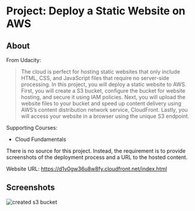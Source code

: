 Project: Deploy a Static Website on AWS
=======================================

About
-----
From Udacity:
> The cloud is perfect for hosting static websites that only include HTML, CSS, and JavaScript files that require no server-side processing. In this project, you will deploy a static website to AWS. First, you will create a S3 bucket, configure the bucket for website hosting, and secure it using IAM policies. Next, you will upload the website files to your bucket and speed up content delivery using AWS’s content distribution network service, CloudFront. Lastly, you will access your website in a browser using the unique S3 endpoint.

Supporting Courses:

 * Cloud Fundamentals

There is no source for this project. Instead, the requirement is to provide screenshots of the deployment process and a URL to the hosted content.

Website URL: https://d1v0gw36u8w8fy.cloudfront.net/index.html

Screenshots
-----------

![created s3 bucket](/screenshots/create_s3_bucket.png?raw=true "Create a S3 Bucket")
